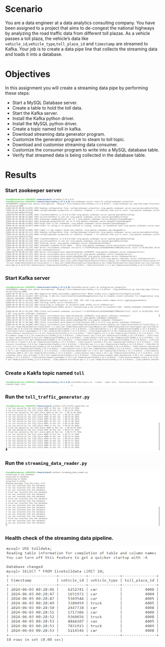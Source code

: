 # Scenario
You are a data engineer at a data analytics consulting company. You have been assigned to a project that aims to de-congest the national highways by analyzing the road traffic data from different toll plazas. As a vehicle passes a toll plaza, the vehicle’s data like ```vehicle_id```,```vehicle_type```,```toll_plaza_id``` and ```timestamp``` are streamed to Kafka. Your job is to create a data pipe line that collects the streaming data and loads it into a database.
# Objectives
In this assignment you will create a streaming data pipe by performing these steps:
- Start a MySQL Database server.
- Create a table to hold the toll data.
- Start the Kafka server.
- Install the Kafka python driver.
- Install the MySQL python driver.
- Create a topic named toll in kafka.
- Download streaming data generator program.
- Customize the generator program to steam to toll topic.
- Download and customise streaming data consumer.
- Customize the consumer program to write into a MySQL database table.
- Verify that streamed data is being collected in the database table.
# Results
### Start zookeeper server

![image](https://github.com/getnkit/BI-Foundations-with-SQL-ETL-and-Data-Warehousing-Specialization/blob/a385aa6e0045b26437f492bc6844c3a41d65b487/Creating%20Streaming%20Data%20Pipelines%20using%20Kafka/images/start_zookeeper.jpg)

### Start Kafka server

![image](https://github.com/getnkit/BI-Foundations-with-SQL-ETL-and-Data-Warehousing-Specialization/blob/a385aa6e0045b26437f492bc6844c3a41d65b487/Creating%20Streaming%20Data%20Pipelines%20using%20Kafka/images/start_kafka.jpg)

### Create a Kakfa topic named ```toll```

![image](https://github.com/getnkit/BI-Foundations-with-SQL-ETL-and-Data-Warehousing-Specialization/blob/a385aa6e0045b26437f492bc6844c3a41d65b487/Creating%20Streaming%20Data%20Pipelines%20using%20Kafka/images/create_toll_topic.jpg)

### Run the ```toll_traffic_generator.py```

![image](https://github.com/getnkit/BI-Foundations-with-SQL-ETL-and-Data-Warehousing-Specialization/blob/a385aa6e0045b26437f492bc6844c3a41d65b487/Creating%20Streaming%20Data%20Pipelines%20using%20Kafka/images/simulator_output.jpg)

### Run the ```streaming_data_reader.py```

![image](https://github.com/getnkit/BI-Foundations-with-SQL-ETL-and-Data-Warehousing-Specialization/blob/a385aa6e0045b26437f492bc6844c3a41d65b487/Creating%20Streaming%20Data%20Pipelines%20using%20Kafka/images/data_reader_output.jpg)

### Health check of the streaming data pipeline. 

![image](https://github.com/getnkit/BI-Foundations-with-SQL-ETL-and-Data-Warehousing-Specialization/blob/a385aa6e0045b26437f492bc6844c3a41d65b487/Creating%20Streaming%20Data%20Pipelines%20using%20Kafka/images/output_rows.jpg)
